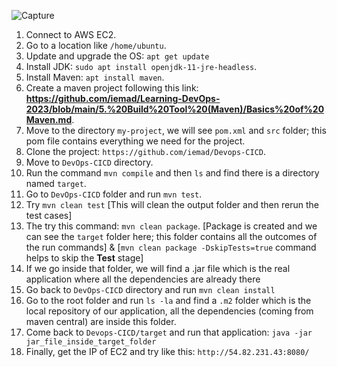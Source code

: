![Capture](https://github.com/iemad/Learning-DevOps-2023/assets/17620076/2d62722a-eed5-4746-89bb-12f975ed62cd)

1) Connect to AWS EC2.
2) Go to a location like `/home/ubuntu`.
3) Update and upgrade the OS: `apt get update`
4) Install JDK: `sudo apt install openjdk-11-jre-headless`.
5) Install Maven: `apt install maven`.
6) Create a maven project following this link: **https://github.com/iemad/Learning-DevOps-2023/blob/main/5.%20Build%20Tool%20(Maven)/Basics%20of%20Maven.md**.
7) Move to the directory `my-project`, we will see `pom.xml` and `src` folder; this pom file contains everything we need for the project.
8) Clone the project: `https://github.com/iemad/Devops-CICD`.
9) Move to `DevOps-CICD` directory.
10) Run the command `mvn compile` and then `ls` and find there is a directory named `target`.
11) Go to `DevOps-CICD` folder and run `mvn test`.
12) Try `mvn clean test` [This will clean the output folder and then rerun the test cases]
13) The try this command: `mvn clean package`. [Package is created and we can see the `target` folder here; this folder contains all the outcomes of the run commands] & [`mvn clean package -DskipTests=true` command helps to skip the **Test** stage]
15) If we go inside that folder, we will find a .jar file which is the real application where all the dependencies are already there
16) Go back to `DevOps-CICD` directory and run `mvn clean install`
17) Go to the root folder and run `ls -la` and find a `.m2` folder which is the local repository of our application, all the dependencies (coming from maven central) are inside this folder.
18) Come back to `Devops-CICD/target` and run that application: `java -jar jar_file_inside_target_folder`
19) Finally, get the IP of EC2 and try like this: `http://54.82.231.43:8080/`
